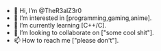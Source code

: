 - 👋 Hi, I’m @TheR3alZ3r0
- 👀 I’m interested in [programming,gaming,anime].
- 🌱 I’m currently learning [C++/C].
- 💞️ I’m looking to collaborate on ["some cool shit"].
- 📫 How to reach me ["please don't"].

<!---
TheR3alZ3r0/TheR3alZ3r0 is a ✨ special ✨ repository because its `README.md` (this file) appears on your GitHub profile.
You can click the Preview link to take a look at your changes.
--->
